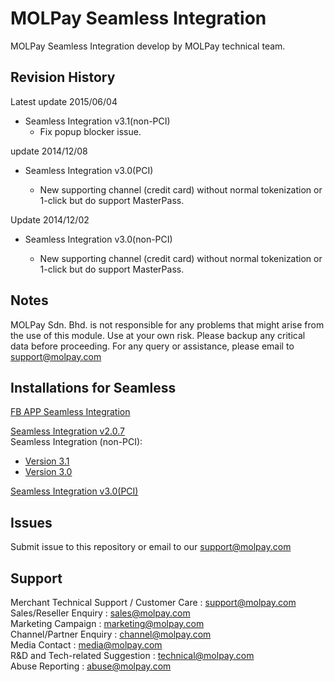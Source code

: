 MOLPay Seamless Integration
=====================

MOLPay Seamless Integration develop by MOLPay technical team.

Revision History
----------------
Latest update 2015/06/04

- Seamless Integration v3.1(non-PCI)
  - Fix popup blocker issue.

update 2014/12/08

- Seamless Integration v3.0(PCI)

  - New supporting channel (credit card) without normal tokenization or 1-click but do support MasterPass.

Update 2014/12/02

- Seamless Integration v3.0(non-PCI)

  - New supporting channel (credit card) without normal tokenization or 1-click but do support MasterPass.
  


Notes
-----

MOLPay Sdn. Bhd. is not responsible for any problems that might arise from the use of this module. 
Use at your own risk. Please backup any critical data before proceeding. For any query or 
assistance, please email to support@molpay.com 


Installations for Seamless 
--------------------------

[FB APP Seamless Integration](https://github.com/MOLPay/Seamless_Integration/wiki/MOLPay-FB-App-Seamless-Integration)

[Seamless Integration v2.0.7](https://github.com/MOLPay/Seamless_Integration/wiki/MOLPay-Seamless-Integration-v2.0.7)  
Seamless Integration (non-PCI):
- [Version 3.1](https://github.com/MOLPay/Seamless_Integration/wiki/MOLPay-Seamless-Integration-v3.1%28non-PCI%29)
- [Version 3.0](https://github.com/MOLPay/Seamless_Integration/wiki/MOLPay-Seamless-Integration-v3.0%28non-PCI%29)

[Seamless Integration v3.0(PCI)](https://github.com/MOLPay/Seamless_Integration/wiki/MOLPay-Seamless-Integration-v3.0%28PCI%29)



Issues
------------

Submit issue to this repository or email to our support@molpay.com


Support
-------

Merchant Technical Support / Customer Care : support@molpay.com <br>
Sales/Reseller Enquiry : sales@molpay.com <br>
Marketing Campaign : marketing@molpay.com <br>
Channel/Partner Enquiry : channel@molpay.com <br>
Media Contact : media@molpay.com <br>
R&D and Tech-related Suggestion : technical@molpay.com <br>
Abuse Reporting : abuse@molpay.com
